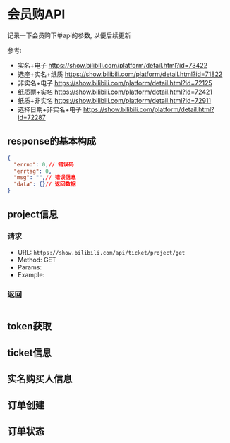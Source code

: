 # 会员购API

记录一下会员购下单api的参数, 以便后续更新

参考:

- 实名+电子 <https://show.bilibili.com/platform/detail.html?id=73422>
- 选座+实名+纸质 <https://show.bilibili.com/platform/detail.html?id=71822>
- 非实名+电子 <https://show.bilibili.com/platform/detail.html?id=72125>
- 纸质票+实名 <https://show.bilibili.com/platform/detail.html?id=72421>
- 纸质+非实名 <https://show.bilibili.com/platform/detail.html?id=72911>
- 选择日期+非实名+电子 <https://show.bilibili.com/platform/detail.html?id=72287>

## response的基本构成

```json
{
  "errno": 0,// 错误码
  "errtag": 0,
  "msg": "",// 错误信息
  "data": {}// 返回数据
}
```

## project信息

### 请求

- URL: ``https://show.bilibili.com/api/ticket/project/get``
- Method: GET
- Params:
- Example:

### 返回

```json

```

## token获取

## ticket信息

## 实名购买人信息

## 订单创建

## 订单状态
